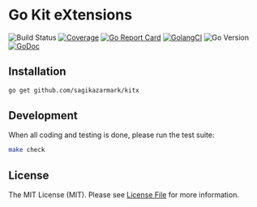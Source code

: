 # Go Kit eXtensions

![Build Status](https://github.com/sagikazarmark/kitx/workflows/CI/badge.svg?style=flat-square)
[![Coverage](https://gocover.io/_badge/github.com/sagikazarmark/kitx)](https://gocover.io/github.com/sagikazarmark/kitx)
[![Go Report Card](https://goreportcard.com/badge/github.com/sagikazarmark/kitx?style=flat-square)](https://goreportcard.com/report/github.com/sagikazarmark/kitx)
[![GolangCI](https://golangci.com/badges/github.com/sagikazarmark/kitx.svg)](https://golangci.com/r/github.com/sagikazarmark/kitx)
![Go Version](https://img.shields.io/badge/go%20version-%3E=1.13-61CFDD.svg?style=flat-square)
[![GoDoc](http://img.shields.io/badge/godoc-reference-5272B4.svg?style=flat-square)](https://godoc.org/sagikazarmark/kitx)


## Installation

```bash
go get github.com/sagikazarmark/kitx
```


## Development

When all coding and testing is done, please run the test suite:

``` bash
make check
```


## License

The MIT License (MIT). Please see [License File](LICENSE) for more information.
